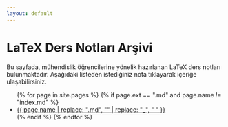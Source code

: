 ```yaml
---
layout: default
---
```


# LaTeX Ders Notları Arşivi

Bu sayfada, mühendislik öğrencilerine yönelik hazırlanan LaTeX ders notları bulunmaktadır. Aşağıdaki listeden istediğiniz nota tıklayarak içeriğe ulaşabilirsiniz.

<ul>
  {% for page in site.pages %}
    {% if page.ext == ".md" and page.name != "index.md" %}
      <li>
        <a href="{{ page.url | relative_url }}">
          {{ page.name | replace: ".md", "" | replace: "_", " " }}
        </a>
      </li>
    {% endif %}
  {% endfor %}
</ul>
